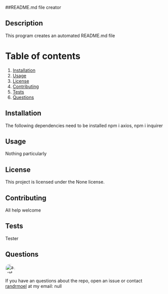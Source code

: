 
##README.md file creator
        
## Description
This program creates an automated README.md file
        
# Table of contents
1. [Installation](#installation)
2. [Usage](#usage)
3. [License](#license)
4. [Contributing](#contributing)
5. [Tests](#tests)
6. [Questions](#questions)

## Installation <a name="installation"></a>
The following dependencies need to be installed
npm i axios, npm i inquirer

## Usage <a name="usage"></a>
Nothing particularly

## License <a name="license"></a>
This project is licensed under the None license.

## Contributing <a name="contributing"></a>
All help welcome
        
## Tests <a name = "tests"></a>
Tester
        
## Questions <a name ="questions"></a>
<img src="https://avatars2.githubusercontent.com/u/58125997?v=4" alt ="avatar" style = "border-radius: 16px" width ="30" /> 

If you have an questions about the repo, open an issue or contact [randrmoel](https://api.github.com/users/randrmoel)
at my email: null